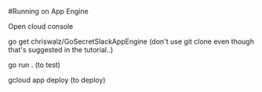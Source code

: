 #Running on App Engine 

Open cloud console 

go get chriswalz/GoSecretSlackAppEngine (don't use git clone even though that's suggested in the tutorial..)

go run . (to test)

gcloud app deploy (to deploy)
